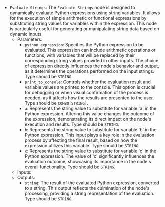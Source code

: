 - `Evaluate Strings`: The `Evaluate Strings` node is designed to dynamically evaluate Python expressions using string variables. It allows for the execution of simple arithmetic or functional expressions by substituting string values for variables within the expression. This node is particularly useful for generating or manipulating string data based on dynamic inputs.
    - Parameters:
        - `python_expression`: Specifies the Python expression to be evaluated. This expression can include arithmetic operations or functions, with variables that will be replaced by their corresponding string values provided in other inputs. The choice of expression directly influences the node's behavior and output, as it determines the operations performed on the input strings. Type should be `STRING`.
        - `print_to_console`: Controls whether the evaluation result and variable values are printed to the console. This option is crucial for debugging or when visual confirmation of the process is needed, as it affects how the results are presented to the user. Type should be `COMBO[STRING]`.
        - `a`: Represents the string value to substitute for variable 'a' in the Python expression. Altering this value changes the outcome of the expression, demonstrating its direct impact on the node's execution and results. Type should be `STRING`.
        - `b`: Represents the string value to substitute for variable 'b' in the Python expression. This input plays a key role in the evaluation process by affecting the final result, based on how the expression utilizes this variable. Type should be `STRING`.
        - `c`: Represents the string value to substitute for variable 'c' in the Python expression. The value of 'c' significantly influences the evaluation outcome, showcasing its importance in the node's overall functionality. Type should be `STRING`.
    - Inputs:
    - Outputs:
        - `string`: The result of the evaluated Python expression, converted to a string. This output reflects the culmination of the node's processing, providing a string representation of the evaluation. Type should be `STRING`.
